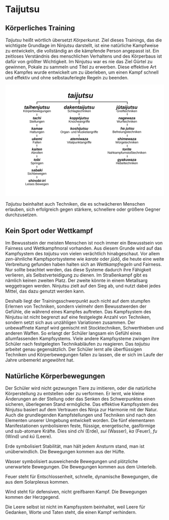 # Taijutsu


## Körperliches Training

*Taijutsu* heißt wörtlich übersetzt *Körperkunst*. Ziel dieses Trainings, das die wichtigste Grundlage im Ninjutsu darstellt, ist eine natürliche Kampfweise zu entwickeln, die vollständig an die kämpfende Person angepasst ist. Ein zeitloses Verständnis des menschlichen Verhaltens und des Körperbaus ist dafür von größter Wichtigkeit. Im Ninjutsu war es nie das Ziel Gürtel zu gewinnen, Pokale zu sammeln und Titel zu erwerben. Diese effektive Art des Kampfes wurde entwickelt um zu überleben, um einen Kampf schnell und effektiv und ohne selbstauferlegte Regeln zu beenden.

![Schema des Taijutsu](/images/schema-taijutsu.svg "Schema des Taijutsu")

*Taijutsu* beinhaltet auch Techniken, die es schwächeren Menschen erlauben, sich erfolgreich gegen stärkere, schnellere oder größere Gegner durchzusetzen.


## Kein Sport oder Wettkampf

Im Bewusstsein der meisten Menschen ist noch immer ein Bewusstsein von Fairness und Wettkampfmoral vorhanden. Aus diesem Grunde wird auf das Kampfsystem des *taijutsu* von vielen verächtlich hinabgeschaut. Vor allem *zen*-ähnliche Kampfsportsysteme wie *karate* oder *jūdō*, die heute eine weite Verbreitung gefunden haben halten sich an *Wettkampfregeln* und Fairness. Nur sollte beachtet werden, das diese Systeme dadurch ihre Fähigkeit verlieren, als Selbstverteidigung zu dienen. Im Straßenkampf gibt es nämlich keinen zweiten Platz. Der zweite könnte in einem Metallsarg weggetragen werden. Ninjutsu zielt auf den Sieg ab, und nutzt dabei jedes Mittel, das dazu genutzt werden kann.

Deshalb liegt der Trainingsschwerpunkt auch nicht auf dem stumpfen Erlernen von Techniken, sondern vielmehr dem Bewusstwerden der Gefühle, die während eines Kampfes auftreten. Das Kampfsystem des Ninjutsu ist nicht begrenzt auf eine festgelegte Anzahl von Techniken, sondern setzt sich aus unzähligen Variationen zusammen. Der unbewaffnete Kampf wird gemischt mit Stocktechniken, Schwerthieben und anderen Waffen. So erlangt der Schüler langsam ein Gefühl eines allumfassenden Kampfsystems. Viele andere Kampfsysteme zwingen ihre Schüler nach festgelegten Technikabläufen zu reagieren. Das *taijutsu* arbeitet genau gegensätzlich. Der Schüler lernt alle überflüssigen Techniken und Körperbewegungen fallen zu lassen, die er sich im Laufe der Jahre unbemerkt angewöhnt hat.


## Natürliche Körperbewegungen

Der Schüler wird nicht gezwungen Tiere zu imitieren, oder die natürliche Körperstellung zu entstellen oder zu verformen. Er lernt, wie kleine Änderungen an der Stellung oder das Senken des Schwerpunktes einen sicheren, überlegenen Stand ermögliche. Das effektive Kampfsystem des Ninjutsu basiert auf dem Vertrauen des Ninja zur Harmonie mit der Natur. Auch die grundlegenden Kampfstellungen und Techniken sind nach den Elementen unserer Umgebung entwickelt worden. Die fünf elementaren Manifestationen symbolisieren feste, flüssige, energetische, gasförmige und sub-atomare Kräfte. Dies sind *chi* (Erde), *sui* (Wasser), *ka* (Feuer), *fu* (Wind) und *kū* (Leere).

Erde symbolisiert Stabilität, man hält jedem Ansturm stand, man ist unüberwindlich. Die Bewegungen kommen aus der Hüfte.

Wasser symbolisiert ausweichende Bewegungen und plötzliche unerwartete Bewegungen. Die Bewegungen kommen aus dem Unterleib.

Feuer steht für Entschlossenheit, schnelle, dynamische Bewegungen, die aus dem Solarplexus kommen.

Wind steht für defensiven, nicht greifbaren Kampf. Die Bewegungen kommen der Herzgegend.

Die Leere selbst ist nicht im Kampfsystem beinhaltet, weil Leere für Gedanken, Worte und Taten steht, die einen Kampf verhindern.
